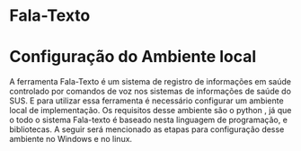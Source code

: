 # Fala-Texto
# Configuração do Ambiente local 
  A ferramenta Fala-Texto é um sistema de registro de informações em saúde controlado por comandos de voz nos sistemas de informações de saúde do SUS. E para utilizar essa ferramenta é necessário configurar um ambiente local de implementação. Os requisitos desse ambiente são o python , já que o todo o sistema Fala-texto é baseado nesta linguagem de programação, e bibliotecas. A seguir será mencionado as etapas para configuração desse ambiente no Windows e no linux. 
